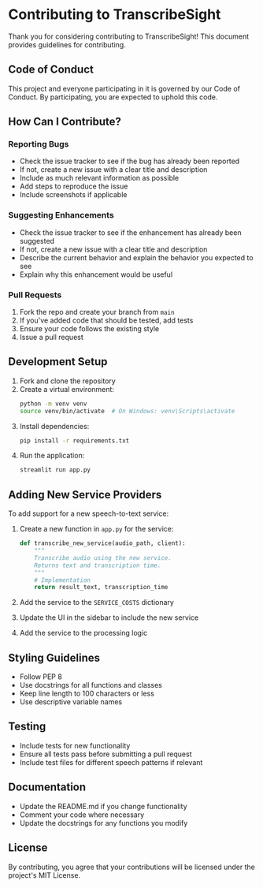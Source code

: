# Contributing to TranscribeSight

Thank you for considering contributing to TranscribeSight! This document provides guidelines for contributing.

## Code of Conduct

This project and everyone participating in it is governed by our Code of Conduct. By participating, you are expected to uphold this code.

## How Can I Contribute?

### Reporting Bugs

- Check the issue tracker to see if the bug has already been reported
- If not, create a new issue with a clear title and description
- Include as much relevant information as possible
- Add steps to reproduce the issue
- Include screenshots if applicable

### Suggesting Enhancements

- Check the issue tracker to see if the enhancement has already been suggested
- If not, create a new issue with a clear title and description
- Describe the current behavior and explain the behavior you expected to see
- Explain why this enhancement would be useful

### Pull Requests

1. Fork the repo and create your branch from `main`
2. If you've added code that should be tested, add tests
3. Ensure your code follows the existing style
4. Issue a pull request

## Development Setup

1. Fork and clone the repository
2. Create a virtual environment:
   ```bash
   python -m venv venv
   source venv/bin/activate  # On Windows: venv\Scripts\activate
   ```
3. Install dependencies:
   ```bash
   pip install -r requirements.txt
   ```
4. Run the application:
   ```bash
   streamlit run app.py
   ```

## Adding New Service Providers

To add support for a new speech-to-text service:

1. Create a new function in `app.py` for the service:
   ```python
   def transcribe_new_service(audio_path, client):
       """
       Transcribe audio using the new service.
       Returns text and transcription time.
       """
       # Implementation
       return result_text, transcription_time
   ```

2. Add the service to the `SERVICE_COSTS` dictionary
3. Update the UI in the sidebar to include the new service
4. Add the service to the processing logic

## Styling Guidelines

- Follow PEP 8
- Use docstrings for all functions and classes
- Keep line length to 100 characters or less
- Use descriptive variable names

## Testing

- Include tests for new functionality
- Ensure all tests pass before submitting a pull request
- Include test files for different speech patterns if relevant

## Documentation

- Update the README.md if you change functionality
- Comment your code where necessary
- Update the docstrings for any functions you modify

## License

By contributing, you agree that your contributions will be licensed under the project's MIT License.